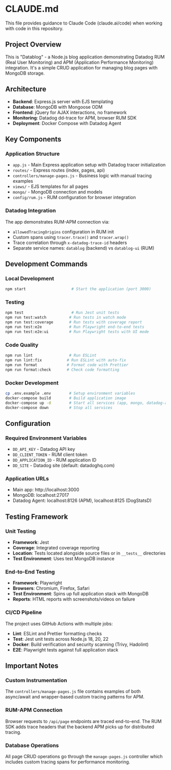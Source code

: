# CLAUDE.md

This file provides guidance to Claude Code (claude.ai/code) when working with code in this repository.

## Project Overview

This is "Datablog" - a Node.js blog application demonstrating Datadog RUM (Real User Monitoring) and APM (Application Performance Monitoring) integration. It's a simple CRUD application for managing blog pages with MongoDB storage.

## Architecture

- **Backend**: Express.js server with EJS templating
- **Database**: MongoDB with Mongoose ODM
- **Frontend**: jQuery for AJAX interactions, no framework
- **Monitoring**: Datadog dd-trace for APM, browser RUM SDK
- **Deployment**: Docker Compose with Datadog Agent

## Key Components

### Application Structure
- `app.js` - Main Express application setup with Datadog tracer initialization
- `routes/` - Express routes (index, pages, api)
- `controllers/manage-pages.js` - Business logic with manual tracing examples
- `views/` - EJS templates for all pages
- `mongo/` - MongoDB connection and models
- `config/rum.js` - RUM configuration for browser integration

### Datadog Integration
The app demonstrates RUM-APM connection via:
- `allowedTracingOrigins` configuration in RUM init
- Custom spans using `tracer.trace()` and `tracer.wrap()` 
- Trace correlation through `x-datadog-trace-id` headers
- Separate service names: `datablog` (backend) vs `datablog-ui` (RUM)

## Development Commands

### Local Development
```bash
npm start                    # Start the application (port 3000)
```

### Testing
```bash
npm test                     # Run Jest unit tests
npm run test:watch          # Run tests in watch mode
npm run test:coverage       # Run tests with coverage report
npm run test:e2e            # Run Playwright end-to-end tests
npm run test:e2e:ui         # Run Playwright tests with UI mode
```

### Code Quality
```bash
npm run lint                # Run ESLint
npm run lint:fix           # Run ESLint with auto-fix
npm run format             # Format code with Prettier
npm run format:check       # Check code formatting
```

### Docker Development
```bash
cp .env.example .env        # Setup environment variables
docker-compose build        # Build application image
docker-compose up -d        # Start all services (app, mongo, datadog-agent)
docker-compose down         # Stop all services
```

## Configuration

### Required Environment Variables
- `DD_API_KEY` - Datadog API key
- `DD_CLIENT_TOKEN` - RUM client token  
- `DD_APPLICATION_ID` - RUM application ID
- `DD_SITE` - Datadog site (default: datadoghq.com)

### Application URLs
- Main app: http://localhost:3000
- MongoDB: localhost:27017
- Datadog Agent: localhost:8126 (APM), localhost:8125 (DogStatsD)

## Testing Framework

### Unit Testing
- **Framework**: Jest
- **Coverage**: Integrated coverage reporting
- **Location**: Tests located alongside source files or in `__tests__` directories
- **Test Environment**: Uses test MongoDB instance

### End-to-End Testing  
- **Framework**: Playwright
- **Browsers**: Chromium, Firefox, Safari
- **Test Environment**: Spins up full application stack with MongoDB
- **Reports**: HTML reports with screenshots/videos on failure

### CI/CD Pipeline
The project uses GitHub Actions with multiple jobs:
- **Lint**: ESLint and Prettier formatting checks
- **Test**: Jest unit tests across Node.js 18, 20, 22
- **Docker**: Build verification and security scanning (Trivy, Hadolint)
- **E2E**: Playwright tests against full application stack

## Important Notes

### Custom Instrumentation
The `controllers/manage-pages.js` file contains examples of both async/await and wrapper-based custom tracing patterns for APM.

### RUM-APM Connection
Browser requests to `/api/page` endpoints are traced end-to-end. The RUM SDK adds trace headers that the backend APM picks up for distributed tracing.

### Database Operations
All page CRUD operations go through the `manage-pages.js` controller which includes custom tracing spans for performance monitoring.